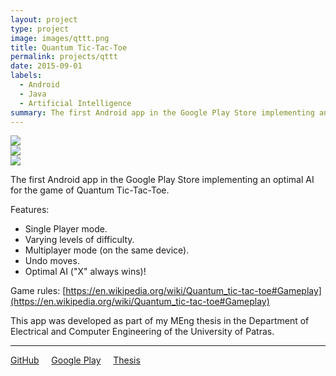 ```yaml
---
layout: project
type: project
image: images/qttt.png
title: Quantum Tic-Tac-Toe
permalink: projects/qttt
date: 2015-09-01
labels:
  - Android
  - Java
  - Artificial Intelligence
summary: The first Android app in the Google Play Store implementing an optimal AI for the game of Quantum Tic-Tac-Toe.
---
```


<div class="ui segment">
  <div class="ui three column grid">
    <div class="column">
      <a href="https://lh3.googleusercontent.com/GWHuYs78HUZqp9xgzF78_e71X1oqTPyykGMEz8rVvXhj-sfEs71i-GHIWVv5v5o-37Y=w1920-h946-rw"><img class="ui rounded image" src="https://lh3.googleusercontent.com/GWHuYs78HUZqp9xgzF78_e71X1oqTPyykGMEz8rVvXhj-sfEs71i-GHIWVv5v5o-37Y=w1920-h946-rw"></a>
    </div>
    <div class="column">
      <a href="https://lh3.googleusercontent.com/e823t-F548Y64-fZQDVTWGF_T6zx-7nvZaRuA1GdviGE_qwbym226KjlSBVagkFbSa4=w1920-h946-rw"><img class="ui rounded image" src="https://lh3.googleusercontent.com/e823t-F548Y64-fZQDVTWGF_T6zx-7nvZaRuA1GdviGE_qwbym226KjlSBVagkFbSa4=w1920-h946-rw"></a>
    </div>
    <div class="column">
      <a href="https://lh3.googleusercontent.com/cgsZMxAJ3jMviFbu1g1_b6nxhvYfy6UCGMCAqfjmHdlH3E3mBzc9PbTVWmrE4G-N8Gq8=w1920-h946-rw"><img class="ui rounded image" src="https://lh3.googleusercontent.com/cgsZMxAJ3jMviFbu1g1_b6nxhvYfy6UCGMCAqfjmHdlH3E3mBzc9PbTVWmrE4G-N8Gq8=w1920-h946-rw"></a>
    </div>
  </div>
</div>

The first Android app in the Google Play Store implementing an optimal AI for the game of Quantum Tic-Tac-Toe.

Features:
 * Single Player mode.
 * Varying levels of difficulty.
 * Multiplayer mode (on the same device).
 * Undo moves.
 * Optimal AI ("X" always wins)!

Game rules: [https://en.wikipedia.org/wiki/Quantum_tic-tac-toe#Gameplay](https://en.wikipedia.org/wiki/Quantum_tic-tac-toe#Gameplay)

This app was developed as part of my MEng thesis in the Department of Electrical and Computer Engineering of the University of Patras.

<hr/>

[<i class="github icon"></i>GitHub](https://github.com/KSmanis/QTTT)&nbsp;&nbsp;&nbsp;&nbsp;&nbsp;[<i class="google play icon"></i>Google Play](https://play.google.com/store/apps/details?id=com.gmail.smanis.konstantinos.qttt)&nbsp;&nbsp;&nbsp;&nbsp;&nbsp;[<i class="book icon"></i>Thesis](/essays/qttt)
